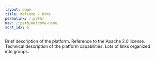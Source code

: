 ```yaml
---
layout: page
title: Welcome / Home
permalink: /:path/
nav: /:path/Welcome-Home
sort_idx: 5
---
```

Brief description of the platform. Reference to the Apache 2.0 license. Technical description of the platform capabilities. Lots of links organized into groups.
